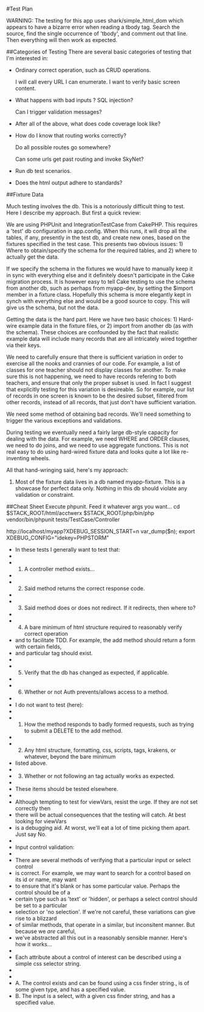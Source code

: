 #Test Plan

WARNING: The testing for this app uses shark/simple_html_dom which appears to have a bizarre 
error when reading a tbody tag.  Search the source, find the single occurrence of 'tbody', and
comment out that line. Then everything will then work as expected.

##Categories of Testing
There are several basic categories of testing that I'm interested in:

* Ordinary correct operation, such as CRUD operations.

	I will call every URL I can enumerate. I want to verify basic screen content.

* What happens with bad inputs ?  SQL injection?

	Can I trigger validation messages?

* After all of the above, what does code coverage look like?

* How do I know that routing works correctly?

	Do all possible routes go somewhere?

	Can some urls get past routing and invoke SkyNet?

* Run db test scenarios.

* Does the html output adhere to standards?

##Fixture Data

Much testing involves the db. This is a notoriously difficult thing to test.  Here I describe my
approach.  But first a quick review:

We are using PHPUnit and IntegrationTestCase from CakePHP.  This requires a 'test' db configuration
in app.config.  When this runs, it will drop all the tables, if any, presently in the test db,
and create new ones, based on the fixtures specified in the test case.  This presents two obvious
issues: 1) Where to obtain/specify the schema for the required tables, and 2) where to actually
get the data.

If we specify the schema in the fixtures we would have to manually keep it in sync with everything
else and it definitely doesn't participate in the Cake migration process.  It is however easy 
to tell Cake testing to use the schema from another db, such as perhaps from myapp-dev,
by setting the $import member in a fixture class.  Hopefully this schema is more elegantly kept in synch
with everything else and would be a good source to copy. This will give us the schema, but not the data.

Getting the data is the hard part.  Here we have two basic choices: 1) Hard-wire example data in 
the fixture files, or 2) import from another db (as with the schema).  These choices are confounded
by the fact that realistic example data will include many records that are all intricately
wired together via their keys.  

We need to carefully ensure that there is sufficient variation
in order to exercise all the nooks and crannies of our code. For example, a list of classes for one
teacher should not display classes for another. To make sure this is not happening, we need to
have records refering to both teachers, and ensure that only the proper subset is used. In fact
I suggest that explicitly testing for this variation is desireable.  So for example, our list 
of records in one screen is known to be the desired subset, filtered from other records, instead
of all records, that just don't have sufficient variation.

We need some method of obtaining bad records.  We'll need something to trigger the various exceptions
and validations.

During testing we eventually need a fairly large db-style capacity for dealing with the
data.  For example, we need WHERE and ORDER clauses, we need to do joins, and we need to use
aggregate functions.  This is not real easy to do using hard-wired fixture data and looks quite
a lot like re-inventing wheels.

All that hand-wringing said, here's my approach:

1. Most of the fixture data lives in a db named myapp-fixture.  This is a showcase for perfect
data only.  Nothing in this db should violate any validation or constraint.



##Cheat Sheet
Execute phpunit.  Feed it whatever args you want...
cd $STACK_ROOT/html/acctwerx
$STACK_ROOT/php/bin/php vendor/bin/phpunit tests/TestCase/Controller

http://localhost/myapp?XDEBUG_SESSION_START=n
var_dump($n);
export XDEBUG_CONFIG="idekey=PHPSTORM"


 * In these tests I generally want to test that:
 *
 * 1. A controller method exists...
 *
 * 2. Said method returns the correct response code.
 *
 * 3. Said method does or does not redirect.  If it redirects, then where to?
 *
 * 4. A bare minimum of html structure required to reasonably verify correct operation
 *    and to facilitate TDD.  For example, the add method should return a form with certain fields,
 *    and particular <A> tag should exist.
 *
 * 5. Verify that the db has changed as expected, if applicable.
 *
 * 6. Whether or not Auth prevents/allows access to a method.
 *
 * I do not want to test (here):
 *
 * 1. How the method responds to badly formed requests, such as trying to submit a DELETE to the add method.
 *
 * 2. Any html structure, formatting, css, scripts, tags, krakens, or whatever, beyond the bare minimum
 *    listed above.
 *
 * 3. Whether or not following an <A> tag actually works as expected.
 *
 * These items should be tested elsewhere.
 *
 * Although tempting to test for viewVars, resist the urge.  If they are not set correctly then
 * there will be actual consequences that the testing will catch.  At best looking for viewVars
 * is a debugging aid.  At worst, we'll eat a lot of time picking them apart.  Just say No.
 *
 * Input control validation:
 *
 * There are several methods of verifying that a particular input or select control
 * is correct.  For example, we may want to search for a control based on its id or name, may want
 * to ensure that it's blank or has some particular value.  Perhaps the control should be of a
 * certain type such as 'text' or 'hidden', or perhaps a select control should be set to a particular
 * selection or 'no selection'.  If we're not careful, these variations can give rise to a blizzard
 * of similar methods, that operate in a similar, but inconsitent manner.  But because we _are_ careful,
 * we've abstracted all this out in a reasonably sensible manner.  Here's how it works...
 *
 * Each attribute about a control of interest can be described using a simple css selector string.
 *
 *
 * A. The control exists and can be found using a css finder string., is of some given type, and has a specified value.
 * B. The input is a select, with a given css finder string, and has a specified value.